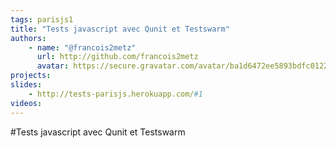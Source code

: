 ```yaml
---
tags: parisjs1
title: "Tests javascript avec Qunit et Testswarm"
authors:
    - name: "@francois2metz"
      url: http://github.com/francois2metz
      avatar: https://secure.gravatar.com/avatar/ba1d6472ee5893bdfc012225e9afa263
projects:
slides:
    - http://tests-parisjs.herokuapp.com/#1
videos:
---
```

#Tests javascript avec Qunit et Testswarm
